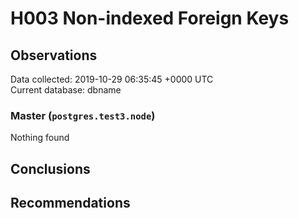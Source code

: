 # H003 Non-indexed Foreign Keys #

## Observations ##
Data collected: 2019-10-29 06:35:45 +0000 UTC  
Current database: dbname  


### Master (`postgres.test3.node`) ###



Nothing found



## Conclusions ##


## Recommendations ##

